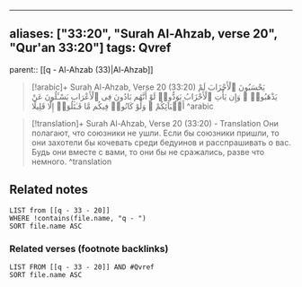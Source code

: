 
---
aliases: ["33:20", "Surah Al-Ahzab, verse 20", "Qur'an 33:20"]
tags: Qvref
---

parent:: [[q - Al-Ahzab (33)|Al-Ahzab]]

> [!arabic]+ Surah Al-Ahzab, Verse 20 (33:20)
> <span class="quran-arabic">يَحْسَبُونَ ٱلْأَحْزَابَ لَمْ يَذْهَبُوا۟ ۖ وَإِن يَأْتِ ٱلْأَحْزَابُ يَوَدُّوا۟ لَوْ أَنَّهُم بَادُونَ فِى ٱلْأَعْرَابِ يَسْـَٔلُونَ عَنْ أَنۢبَآئِكُمْ ۖ وَلَوْ كَانُوا۟ فِيكُم مَّا قَـٰتَلُوٓا۟ إِلَّا قَلِيلًا</span>
^arabic

> [!translation]+ Surah Al-Ahzab, Verse 20 (33:20) - Translation
> Они полагают, что союзники не ушли. Если бы союзники пришли, то они захотели бы кочевать среди бедуинов и расспрашивать о вас. Будь они вместе с вами, то они бы не сражались, разве что немного.
^translation



## Related notes
```dataview
LIST from [[q - 33 - 20]]
WHERE !contains(file.name, "q - ")
SORT file.name ASC
```

### Related verses (footnote backlinks)
```dataview
LIST FROM [[q - 33 - 20]] AND #Qvref
SORT file.name ASC
```

